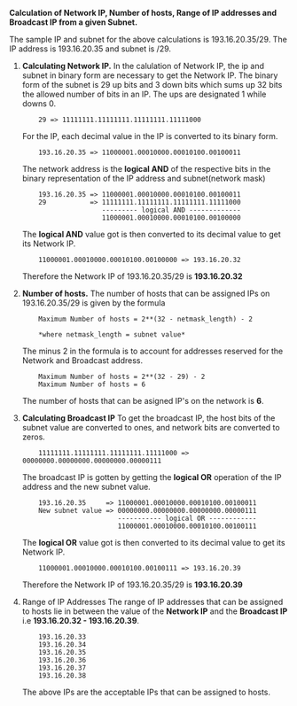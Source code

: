 **Calculation of Network IP, Number of hosts, Range of IP addresses and Broadcast IP from a given Subnet.**

The sample IP and subnet for the above calculations is 193.16.20.35/29. The IP address is 193.16.20.35 and subnet is /29.

1. **Calculating Network IP.**
    In the calulation of Network IP, the ip and subnet in binary form are necessary to get the Network IP. The binary form of the subnet is 29 up bits and 3 down bits which sums up 32 bits the allowed number of bits in an IP. The ups are designated 1 while downs 0.
    ```
        29 => 11111111.11111111.11111111.11111000
    ```
    For the IP, each decimal value in the IP is converted to its binary form.
    ```
        193.16.20.35 => 11000001.00010000.00010100.00100011
    ```
    The network address is the **logical AND** of the respective bits in the binary representation of the IP address and subnet(network mask)
    ```
        193.16.20.35 => 11000001.00010000.00010100.00100011
        29           => 11111111.11111111.11111111.11111000
                        --------- logical AND -------------
                        11000001.00010000.00010100.00100000
    ```
    The **logical AND** value got is then converted to its decimal value to get its Network IP.
    ```
        11000001.00010000.00010100.00100000 => 193.16.20.32
    ```
    Therefore the Network IP of 193.16.20.35/29 is **193.16.20.32**

2. **Number of hosts.**
    The number of hosts that can be assigned IPs on 193.16.20.35/29 is given by the formula
    ```
        Maximum Number of hosts = 2**(32 - netmask_length) - 2
        
        *where netmask_length = subnet value*
    ```
    The minus 2 in the formula is to account for addresses reserved for the Network and Broadcast address.
    ```
        Maximum Number of hosts = 2**(32 - 29) - 2
        Maximum Number of hosts = 6
    ```
    The number of hosts that can be asigned IP's on the network is **6**.
3. **Calculating Broadcast IP**
    To get the broadcast IP, the host bits of the subnet value are converted to ones, and network bits are converted to zeros.
    ```
        11111111.11111111.11111111.11111000 => 00000000.00000000.00000000.00000111
    ```
    The broadcast IP is gotten by getting the **logical OR** operation of the IP address and the new subnet value.
    ```
        193.16.20.35     => 11000001.00010000.00010100.00100011
        New subnet value => 00000000.00000000.00000000.00000111
                            ----------- logical OR ------------
                            11000001.00010000.00010100.00100111
    ```
    The **logical OR** value got is then converted to its decimal value to get its Network IP.
    ```
        11000001.00010000.00010100.00100111 => 193.16.20.39
    ```
    Therefore the Network IP of 193.16.20.35/29 is **193.16.20.39**
4. Range of IP Addresses
    The range of IP addresses that can be assigned to hosts lie in between the value of the **Network IP** and the **Broadcast IP** i.e **193.16.20.32 - 193.16.20.39**.
    ```
        193.16.20.33
        193.16.20.34
        193.16.20.35
        193.16.20.36
        193.16.20.37
        193.16.20.38
    ```
    The above IPs are the acceptable IPs that can be assigned to hosts.


